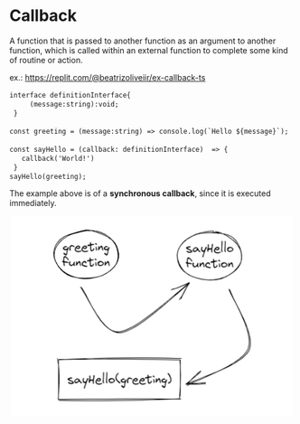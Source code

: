 # Callback

A function that is passed to another function as an argument to another function, which is called within an external function to complete some kind of routine or action.

ex.: https://replit.com/@beatrizoliveiir/ex-callback-ts

```tsx
interface definitionInterface{
     (message:string):void;
 }

const greeting = (message:string) => console.log(`Hello ${message}`);

const sayHello = (callback: definitionInterface)  => {
   callback('World!')
 }
sayHello(greeting);
```

The example above is of a **synchronous callback**, since it is executed immediately. 

<div align="center" id="top"> 
    <img width="500" src="../../img/callback.png" />
</div>